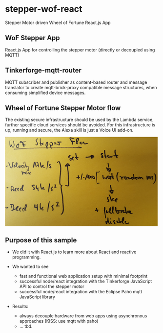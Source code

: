 # stepper-wof-react
Stepper Motor driven Wheel of Fortune React.js App

## WoF Stepper App
React.js App for controlling the stepper motor (directly or decoupled using MQTT)



## Tinkerforge-mqtt-router
MQTT subscriber and publisher as content-based router and
message translator to create mqtt-brick-proxy compatible 
message structures, when consuming simplified device messages.


## Wheel of Fortune Stepper Motor flow

The existing secure infrastructure should be used by the Lambda service, further specific cloud services should be avoided.
For this infrastructure is up, running and secure, the Alexa skill is just a Voice UI add-on.

![alt text][wof-stepper-flow]

[wof-stepper-flow]: https://github.com/jforge/stepper-wof-react/raw/master/src/docs/images/wof-stepper-flow.png "WoF Stepper Flow"


## Purpose of this sample

- We did it with React.js to learn more about React and reactive programming.
- We wanted to see
  - fast and functional web application setup with minimal footprint
  - successful node/react integration with the Tinkerforge JavaScript API to control the stepper motor
  - successful node/react integration with the Eclipse Paho mqtt JavaScript library

- Results:
  - always decouple hardware from web apps using asynchronous approaches (KISS: use mqtt with paho)
  - ... tbd.


